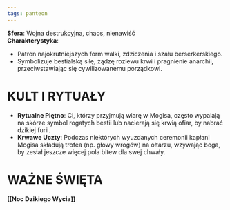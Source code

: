 ```yaml
---
tags: panteon
---
```

**Sfera**: Wojna destrukcyjna, chaos, nienawiść  
**Charakterystyka**:
- Patron najokrutniejszych form walki, zdziczenia i szału berserkerskiego.
- Symbolizuje bestialską siłę, żądzę rozlewu krwi i pragnienie anarchii, przeciwstawiając się cywilizowanemu porządkowi.
# KULT I RYTUAŁY
- **Rytualne Piętno**: Ci, którzy przyjmują wiarę w Mogisa, często wypalają na skórze symbol rogatych bestii lub nacierają się krwią ofiar, by nabrać dzikiej furii.
- **Krwawe Uczty**: Podczas niektórych wyuzdanych ceremonii kapłani Mogisa składują trofea (np. głowy wrogów) na ołtarzu, wzywając boga, by zesłał jeszcze więcej pola bitew dla swej chwały.
# WAŻNE ŚWIĘTA
**[[Noc Dzikiego Wycia]]**